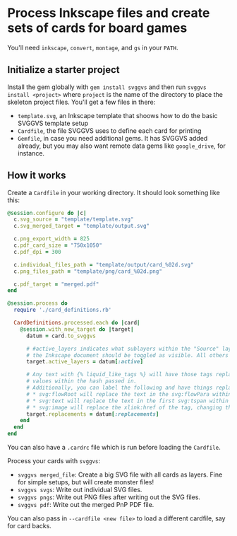 # Process Inkscape files and create sets of cards for board games

You'll need `inkscape`, `convert`, `montage`, and `gs` in your `PATH`.

## Initialize a starter project

Install the gem globally with `gem install svggvs` and then run `svggvs install <project>` where `project`
is the name of the directory to place the skeleton project files. You'll get a few files in there:

* `template.svg`, an Inkscape template that shoows how to do the basic SVGGVS template setup
* `Cardfile`, the file SVGGVS uses to define each card for printing
* `Gemfile`, in case you need additional gems. It has SVGGVS added already, but you may also want remote
  data gems like `google_drive`, for instance.

## How it works

Create a `Cardfile` in your working directory. It should look
something like this:

``` ruby
@session.configure do |c|
  c.svg_source = "template/template.svg"
  c.svg_merged_target = "template/output.svg"

  c.png_export_width = 825
  c.pdf_card_size = "750x1050"
  c.pdf_dpi = 300

  c.individual_files_path = "template/output/card_%02d.svg"
  c.png_files_path = "template/png/card_%02d.png"

  c.pdf_target = "merged.pdf"
end

@session.process do
  require './card_definitions.rb'

  CardDefinitions.processed.each do |card|
    @session.with_new_target do |target|
      datum = card.to_svggvs

      # #active_layers indicates what sublayers within the "Source" layer of
      # the Inkscape document should be toggled as visible. All others are hidden.
      target.active_layers = datum[:active]

      # Any text with {% liquid_like_tags %} will have those tags replaced with the
      # values within the hash passed in.
      # Additionally, you can label the following and have things replaced:
      # * svg:flowRoot will replace the text in the svg:flowPara within
      # * svg:text will replace the text in the first svg:tspan within
      # * svg:image will replace the xlink:href of the tag, changing the image to load
      target.replacements = datum[:replacements]
    end
  end
end
```

You can also have a `.cardrc` file which is run before loading the `Cardfile`.

Process your cards with `svggvs`:

* `svggvs merged_file`: Create a big SVG file with all cards as layers. Fine for simple setups, but will create monster files!
* `svggvs svgs`: Write out individual SVG files.
* `svggvs pngs`: Write out PNG files after writing out the SVG files.
* `svggvs pdf`: Write out the merged PnP PDF file.

You can also pass in `--cardfile <new file>` to load a different cardfile, say for
card backs.

